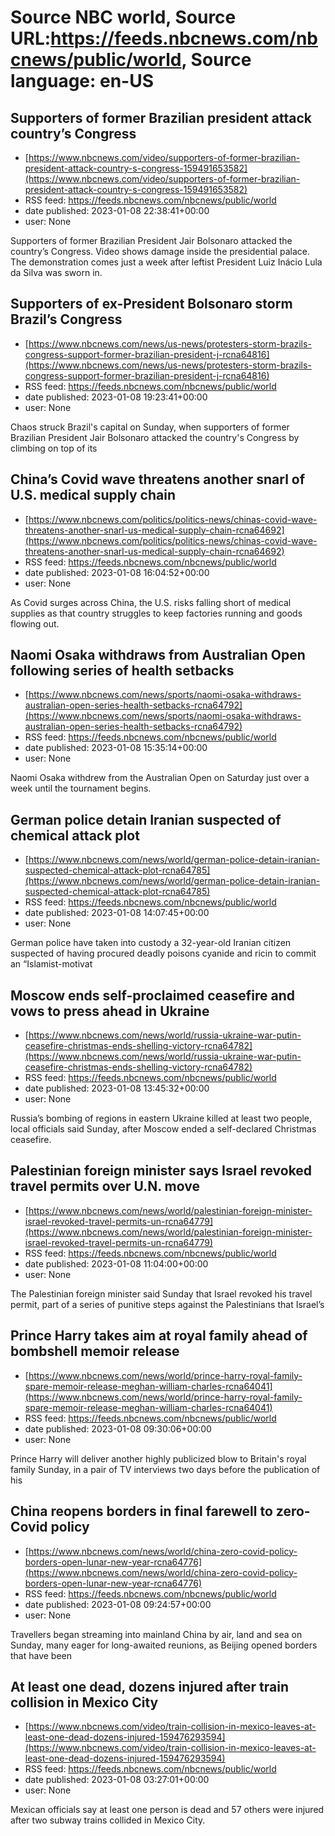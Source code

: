 # Source NBC world, Source URL:https://feeds.nbcnews.com/nbcnews/public/world, Source language: en-US

## Supporters of former Brazilian president attack country’s Congress
 - [https://www.nbcnews.com/video/supporters-of-former-brazilian-president-attack-country-s-congress-159491653582](https://www.nbcnews.com/video/supporters-of-former-brazilian-president-attack-country-s-congress-159491653582)
 - RSS feed: https://feeds.nbcnews.com/nbcnews/public/world
 - date published: 2023-01-08 22:38:41+00:00
 - user: None

Supporters of former Brazilian President Jair Bolsonaro attacked the country’s Congress. Video shows damage inside the presidential palace. The demonstration comes just a week after leftist President Luiz Inácio Lula da Silva was sworn in.

## Supporters of ex-President Bolsonaro storm Brazil’s Congress
 - [https://www.nbcnews.com/news/us-news/protesters-storm-brazils-congress-support-former-brazilian-president-j-rcna64816](https://www.nbcnews.com/news/us-news/protesters-storm-brazils-congress-support-former-brazilian-president-j-rcna64816)
 - RSS feed: https://feeds.nbcnews.com/nbcnews/public/world
 - date published: 2023-01-08 19:23:41+00:00
 - user: None

Chaos struck Brazil's capital on Sunday, when supporters of former Brazilian President Jair Bolsonaro attacked the country's Congress by climbing on top of its

## China’s Covid wave threatens another snarl of U.S. medical supply chain
 - [https://www.nbcnews.com/politics/politics-news/chinas-covid-wave-threatens-another-snarl-us-medical-supply-chain-rcna64692](https://www.nbcnews.com/politics/politics-news/chinas-covid-wave-threatens-another-snarl-us-medical-supply-chain-rcna64692)
 - RSS feed: https://feeds.nbcnews.com/nbcnews/public/world
 - date published: 2023-01-08 16:04:52+00:00
 - user: None

As Covid surges across China, the U.S. risks falling short of medical supplies as that country struggles to keep factories running and goods flowing out.

## Naomi Osaka withdraws from Australian Open following series of health setbacks
 - [https://www.nbcnews.com/news/sports/naomi-osaka-withdraws-australian-open-series-health-setbacks-rcna64792](https://www.nbcnews.com/news/sports/naomi-osaka-withdraws-australian-open-series-health-setbacks-rcna64792)
 - RSS feed: https://feeds.nbcnews.com/nbcnews/public/world
 - date published: 2023-01-08 15:35:14+00:00
 - user: None

Naomi Osaka withdrew from the Australian Open on Saturday just over a week until the tournament begins.

## German police detain Iranian suspected of chemical attack plot
 - [https://www.nbcnews.com/news/world/german-police-detain-iranian-suspected-chemical-attack-plot-rcna64785](https://www.nbcnews.com/news/world/german-police-detain-iranian-suspected-chemical-attack-plot-rcna64785)
 - RSS feed: https://feeds.nbcnews.com/nbcnews/public/world
 - date published: 2023-01-08 14:07:45+00:00
 - user: None

German police have taken into custody a 32-year-old Iranian citizen suspected of having procured deadly poisons cyanide and ricin to commit an “Islamist-motivat

## Moscow ends self-proclaimed ceasefire and vows to press ahead in Ukraine
 - [https://www.nbcnews.com/news/world/russia-ukraine-war-putin-ceasefire-christmas-ends-shelling-victory-rcna64782](https://www.nbcnews.com/news/world/russia-ukraine-war-putin-ceasefire-christmas-ends-shelling-victory-rcna64782)
 - RSS feed: https://feeds.nbcnews.com/nbcnews/public/world
 - date published: 2023-01-08 13:45:32+00:00
 - user: None

Russia’s bombing of regions in eastern Ukraine killed at least two people, local officials said Sunday, after Moscow ended a self-declared Christmas ceasefire.

## Palestinian foreign minister says Israel revoked travel permits over U.N. move
 - [https://www.nbcnews.com/news/world/palestinian-foreign-minister-israel-revoked-travel-permits-un-rcna64779](https://www.nbcnews.com/news/world/palestinian-foreign-minister-israel-revoked-travel-permits-un-rcna64779)
 - RSS feed: https://feeds.nbcnews.com/nbcnews/public/world
 - date published: 2023-01-08 11:04:00+00:00
 - user: None

The Palestinian foreign minister said Sunday that Israel revoked his travel permit, part of a series of punitive steps against the Palestinians that Israel’s

## Prince Harry takes aim at royal family ahead of bombshell memoir release
 - [https://www.nbcnews.com/news/world/prince-harry-royal-family-spare-memoir-release-meghan-william-charles-rcna64041](https://www.nbcnews.com/news/world/prince-harry-royal-family-spare-memoir-release-meghan-william-charles-rcna64041)
 - RSS feed: https://feeds.nbcnews.com/nbcnews/public/world
 - date published: 2023-01-08 09:30:06+00:00
 - user: None

Prince Harry will deliver another highly publicized blow to Britain's royal family Sunday, in a pair of TV interviews two days before the publication of his

## China reopens borders in final farewell to zero-Covid policy
 - [https://www.nbcnews.com/news/world/china-zero-covid-policy-borders-open-lunar-new-year-rcna64776](https://www.nbcnews.com/news/world/china-zero-covid-policy-borders-open-lunar-new-year-rcna64776)
 - RSS feed: https://feeds.nbcnews.com/nbcnews/public/world
 - date published: 2023-01-08 09:24:57+00:00
 - user: None

Travellers began streaming into mainland China by air, land and sea on Sunday, many eager for long-awaited reunions, as Beijing opened borders that have been

## At least one dead, dozens injured after train collision in Mexico City
 - [https://www.nbcnews.com/video/train-collision-in-mexico-leaves-at-least-one-dead-dozens-injured-159476293594](https://www.nbcnews.com/video/train-collision-in-mexico-leaves-at-least-one-dead-dozens-injured-159476293594)
 - RSS feed: https://feeds.nbcnews.com/nbcnews/public/world
 - date published: 2023-01-08 03:27:01+00:00
 - user: None

Mexican officials say at least one person is dead and 57 others were injured after two subway trains collided in Mexico City.

